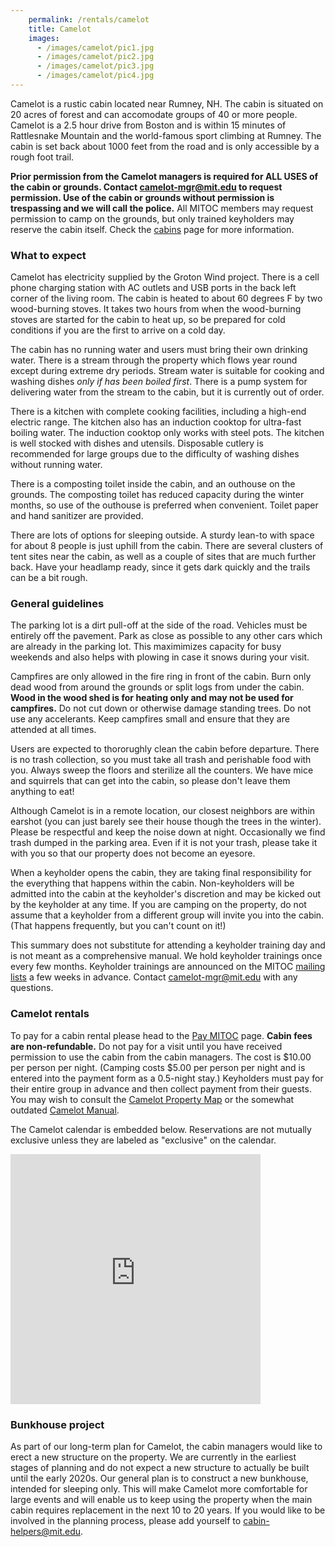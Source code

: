 ```yaml
---
    permalink: /rentals/camelot
    title: Camelot
    images:
      - /images/camelot/pic1.jpg
      - /images/camelot/pic2.jpg
      - /images/camelot/pic3.jpg
      - /images/camelot/pic4.jpg
---
```


Camelot is a rustic cabin located near Rumney, NH. The cabin is situated on 20 acres of forest and can accomodate groups of 40 or more people. Camelot is a 2.5 hour drive from Boston and is within 15 minutes of Rattlesnake Mountain and the world-famous sport climbing at Rumney. The cabin is set back about 1000 feet from the road and is only accessible by a rough foot trail.

**Prior permission from the Camelot managers is required for ALL USES of the cabin or grounds. Contact [camelot-mgr@mit.edu](mailto:camelot-mgr@mit.edu) to request permission. Use of the cabin or grounds without permission is trespassing and we will call the police.** All MITOC members may request permission to camp on the grounds, but only trained keyholders may reserve the cabin itself. Check the [cabins](/rentals/cabins) page for more information.

### What to expect

Camelot has electricity supplied by the Groton Wind project. There is a cell phone charging station with AC outlets and USB ports in the back left corner of the living room. The cabin is heated to about 60 degrees F by two wood-burning stoves. It takes two hours from when the wood-burning stoves are started for the cabin to heat up, so be prepared for cold conditions if you are the first to arrive on a cold day.

The cabin has no running water and users must bring their own drinking water. There is a stream through the property which flows year round except during extreme dry periods. Stream water is suitable for cooking and washing dishes _only if has been boiled first_. There is a pump system for delivering water from the stream to the cabin, but it is currently out of order.

There is a kitchen with complete cooking facilities, including a high-end electric range. The kitchen also has an induction cooktop for ultra-fast boiling water. The induction cooktop only works with steel pots. The kitchen is well stocked with dishes and utensils. Disposable cutlery is recommended for large groups due to the difficulty of washing dishes without running water.

There is a composting toilet inside the cabin, and an outhouse on the grounds. The composting toilet has reduced capacity during the winter months, so use of the outhouse is preferred when convenient. Toilet paper and hand sanitizer are provided.

There are lots of options for sleeping outside. A sturdy lean-to with space for about 8 people is just uphill from the cabin. There are several clusters of tent sites near the cabin, as well as a couple of sites that are much further back. Have your headlamp ready, since it gets dark quickly and the trails can be a bit rough.

### General guidelines

The parking lot is a dirt pull-off at the side of the road. Vehicles must be entirely off the pavement. Park as close as possible to any other cars which are already in the parking lot. This maximimizes capacity for busy weekends and also helps with plowing in case it snows during your visit.

Campfires are only allowed in the fire ring in front of the cabin. Burn only dead wood from around the grounds or split logs from under the cabin. **Wood in the wood shed is for heating only and may not be used for campfires.** Do not cut down or otherwise damage standing trees. Do not use any accelerants. Keep campfires small and ensure that they are attended at all times.

Users are expected to thororughly clean the cabin before departure. There is no trash collection, so you must take all trash and perishable food with you. Always sweep the floors and sterilize all the counters. We have mice and squirrels that can get into the cabin, so please don't leave them anything to eat!

Although Camelot is in a remote location, our closest neighbors are within earshot (you can just barely see their house though the trees in the winter). Please be respectful and keep the noise down at night. Occasionally we find trash dumped in the parking area. Even if it is not your trash, please take it with you so that our property does not become an eyesore.

When a keyholder opens the cabin, they are taking final responsibility for the everything that happens within the cabin. Non-keyholders will be admitted into the cabin at the keyholder's discretion and may be kicked out by the keyholder at any time. If you are camping on the property, do not assume that a keyholder from a different group will invite you into the cabin. (That happens frequently, but you can't count on it!)

This summary does not substitute for attending a keyholder training day and is not meant as a comprehensive manual. We hold keyholder trainings once every few months. Keyholder trainings are announced on the MITOC [mailing lists](/mailing-lists) a few weeks in advance. Contact [camelot-mgr@mit.edu](mailto:camelot-mgr@mit.edu) with any questions.

### Camelot rentals

To pay for a cabin rental please head to the [Pay MITOC](/pay) page. **Cabin fees are non-refundable.** Do not pay for a visit until you have received permission to use the cabin from the cabin managers. The cost is $10.00 per person per night. (Camping costs $5.00 per person per night and is entered into the payment form as a 0.5-night stay.) Keyholders must pay for their entire group in advance and then collect payment from their guests. You may wish to consult the [Camelot Property Map](/docs/camelot/camelot_map.pdf) or the somewhat outdated [Camelot Manual](/docs/camelot/camelot_manual.pdf).

The Camelot calendar is embedded below. Reservations are not mutually exclusive unless they are labeled as "exclusive" on the calendar.

<div class="row">
    <div class="col-md-4">
      <div class="embed-responsive embed-responsive-square">
        <iframe src="https://calendar.google.com/calendar/embed?showTitle=0&amp;showNav=0&amp;showPrint=0&amp;showCalendars=0&amp;mode=AGENDA&amp;height=400&amp;wkst=1&amp;bgcolor=%23FFFFFF&amp;src=hpmvtpt13cgsnjkh0lie228r3g%40group.calendar.google.com&amp;color=%23B1440E&amp;ctz=America%2FNew_York" style="border-width:0" width="400" height="400" frameborder="0" scrolling="no"></iframe>
      </div>
    </div>
</div>

### Bunkhouse project

As part of our long-term plan for Camelot, the cabin managers would like to erect a new structure on the property. We are currently in the earliest stages of planning and do not expect a new structure to actually be built until the early 2020s. Our general plan is to construct a new bunkhouse, intended for sleeping only. This will make Camelot more comfortable for large events and will enable us to keep using the property when the main cabin requires replacement in the next 10 to 20 years. If you would like to be involved in the planning process, please add yourself to [cabin-helpers@mit.edu](http://mailman.mit.edu/mailman/listinfo/cabin-helpers).
